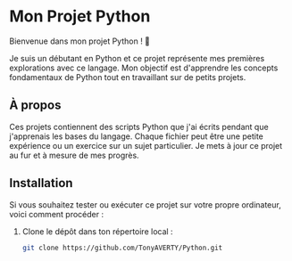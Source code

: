 # Mon Projet Python

Bienvenue dans mon projet Python ! 🎉

Je suis un débutant en Python et ce projet représente mes premières explorations avec ce langage. Mon objectif est d'apprendre les concepts fondamentaux de Python tout en travaillant sur de petits projets.

## À propos

Ces projets contiennent des scripts Python que j'ai écrits pendant que j'apprenais les bases du langage. Chaque fichier peut être une petite expérience ou un exercice sur un sujet particulier. Je mets à jour ce projet au fur et à mesure de mes progrès.

## Installation

Si vous souhaitez tester ou exécuter ce projet sur votre propre ordinateur, voici comment procéder :

1. Clone le dépôt dans ton répertoire local :
   ```bash
   git clone https://github.com/TonyAVERTY/Python.git
